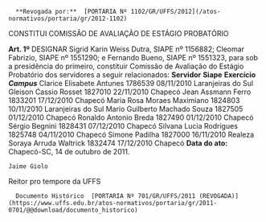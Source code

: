       **Revogada por:**  [PORTARIA Nº 1102/GR/UFFS/2012](/atos-normativos/portaria/gr/2012-1102) 

   CONSTITUI COMISSÃO DE AVALIAÇÃO DE ESTÁGIO PROBATÓRIO  

   **Art. 1º**  DESIGNAR Sigrid Karin Weiss Dutra, SIAPE nº 1156882; Cleomar Fabrizio, SIAPE nº 1551290; e Fernando Bueno, SIAPE nº 1551323, para sob a presidência do primeiro, constituir Comissão de Avaliação do Estágio Probatório dos servidores a seguir relacionados:     **Servidor**    **Siape**    **Exercício**     ***Campus***      Clarice Elisabete Antunes   1786539   08/11/2010   Laranjeiras do Sul     Gleison Cassio Rosset   1827010   22/11/2010   Chapecó     Jean Assmann Ferro   1833201   17/12/2010   Chapecó     Maria Rosa Moraes Maximiano   1824803   10/11/2010   Laranjeiras do Sul     Mario Guilberto Machado Souza   1827505   01/12/2010   Chapecó     Ronaldo Antonio Breda   1827490   01/12/2010   Chapecó     Sérgio Begnini   1828431   07/12/2010   Chapecó     Silvana Lucia Rodrigues   1825748   04/11/2010   Chapecó     Simone Padilha   1827000   16/11/2010   Realeza     Soraya Arruda Waltrick   1832474   17/12/2010   Chapecó            **Data do ato:** Chapecó-SC, 14 de outubro de 2011.   
 

    Jaime Giolo   
 Reitor pro tempore da UFFS 

      Documento Histórico  [PORTARIA Nº 701/GR/UFFS/2011 (REVOGADA)](https://www.uffs.edu.br/atos-normativos/portaria/gr/2011-0701/@@download/documento_historico)     
      